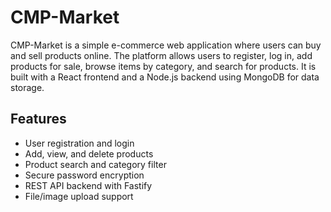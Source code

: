 # CMP-Market

CMP-Market is a simple e-commerce web application where users can buy and sell products online. The platform allows users to register, log in, add products for sale, browse items by category, and search for products. It is built with a React frontend and a Node.js backend using MongoDB for data storage.

## Features

- User registration and login
- Add, view, and delete products
- Product search and category filter
- Secure password encryption
- REST API backend with Fastify
- File/image upload support